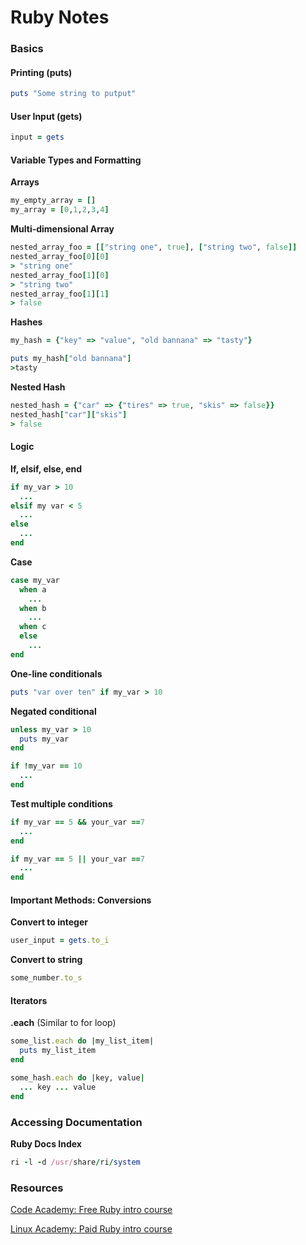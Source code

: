 # Ruby Notes

### Basics
#### Printing (puts)
```ruby
puts "Some string to putput"
```
#### User Input (gets)
```ruby
input = gets
```
#### Variable Types and Formatting
**Arrays**
```ruby
my_empty_array = []
my_array = [0,1,2,3,4]
```
**Multi-dimensional Array**
```ruby
nested_array_foo = [["string one", true], ["string two", false]]
nested_array_foo[0][0]
> "string one"
nested_array_foo[1][0]
> "string two"
nested_array_foo[1][1]
> false
```
**Hashes**
```ruby
my_hash = {"key" => "value", "old bannana" => "tasty"}

puts my_hash["old bannana"]
>tasty
```
**Nested Hash**
```ruby
nested_hash = {"car" => {"tires" => true, "skis" => false}}
nested_hash["car"]["skis"]
> false
```
#### Logic
**If, elsif, else, end**
```ruby
if my_var > 10
  ...
elsif my var < 5
  ...
else
  ...
end
```
**Case**
```ruby
case my_var
  when a
    ...
  when b
    ...
  when c
  else
    ...
end
```
**One-line conditionals**
```ruby
puts "var over ten" if my_var > 10
```
**Negated conditional**
```ruby
unless my_var > 10
  puts my_var
end
```
```ruby
if !my_var == 10
  ...
end
```

**Test multiple conditions**
```ruby
if my_var == 5 && your_var ==7
  ...
end

if my_var == 5 || your_var ==7
  ...
end
```
#### Important Methods:  Conversions
**Convert to integer**
```ruby
user_input = gets.to_i
```
**Convert to string**
```ruby
some_number.to_s
```
#### Iterators
**.each** (Similar to for loop)
```ruby
some_list.each do |my_list_item|
  puts my_list_item
end

some_hash.each do |key, value|
  ... key ... value
end
```
### Accessing Documentation
**Ruby Docs Index**
```ruby
ri -l -d /usr/share/ri/system
```
### Resources
[Code Academy:  Free Ruby intro course](https://www.codecademy.com/learn/ruby)

[Linux Academy: Paid Ruby intro course](https://linuxacademy.com/cp/modules/view/id/32)
